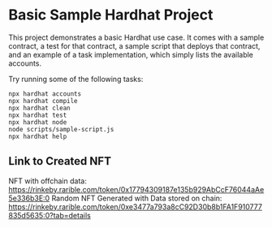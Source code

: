 # Basic Sample Hardhat Project

This project demonstrates a basic Hardhat use case. It comes with a sample contract, a test for that contract, a sample script that deploys that contract, and an example of a task implementation, which simply lists the available accounts.

Try running some of the following tasks:

```shell
npx hardhat accounts
npx hardhat compile
npx hardhat clean
npx hardhat test
npx hardhat node
node scripts/sample-script.js
npx hardhat help
```

## Link to Created NFT
NFT with offchain data: https://rinkeby.rarible.com/token/0x17794309187e135b929AbCcF76044aAe5e336b3E:0
Random NFT Generated with Data stored on chain: https://rinkeby.rarible.com/token/0xe3477a793a8cC92D30b8b1FA1F910777835d5635:0?tab=details
